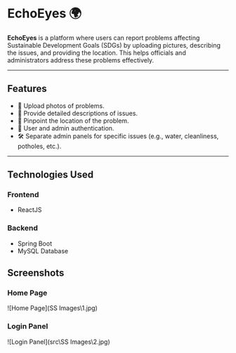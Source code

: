 # EchoEyes 🌍

**EchoEyes** is a platform where users can report problems affecting Sustainable Development Goals (SDGs) by uploading pictures, describing the issues, and providing the location. This helps officials and administrators address these problems effectively.

---

## **Features**
- 📸 Upload photos of problems.
- 📝 Provide detailed descriptions of issues.
- 📍 Pinpoint the location of the problem.
- 👥 User and admin authentication.
- 🛠 Separate admin panels for specific issues (e.g., water, cleanliness, potholes, etc.).

---

## **Technologies Used**
### **Frontend**
- ReactJS

### **Backend**
- Spring Boot
- MySQL Database

## Screenshots

### Home Page
![Home Page](SS Images\1.jpg)

### Login Panel
![Login Panel](src\SS Images\2.jpg)
